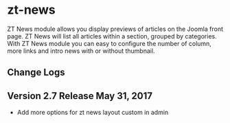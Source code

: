 # zt-news

ZT News module allows you display previews of articles on the Joomla front page. ZT News will list all articles within a section, grouped by categories. With ZT News module you can easy to configure the number of column, more links and intro news with or without thumbnail.

## Change Logs

## Version 2.7 Release May 31, 2017

* Add more options for zt news layout custom in admin